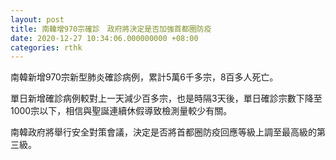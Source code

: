 ```yaml
---
layout: post
title: 南韓增970宗確診　政府將決定是否加強首都圈防疫
date: 2020-12-27 10:34:06.000000000 +08:00
categories: rthk
---
```


南韓新增970宗新型肺炎確診病例，累計5萬6千多宗，8百多人死亡。

單日新增確診病例較對上一天減少百多宗，也是時隔3天後，單日確診宗數下降至1000宗以下，相信與聖誕連續休假導致檢測量較少有關。

南韓政府將舉行安全對策會議，決定是否將首都圈防疫回應等級上調至最高級的第三級。
